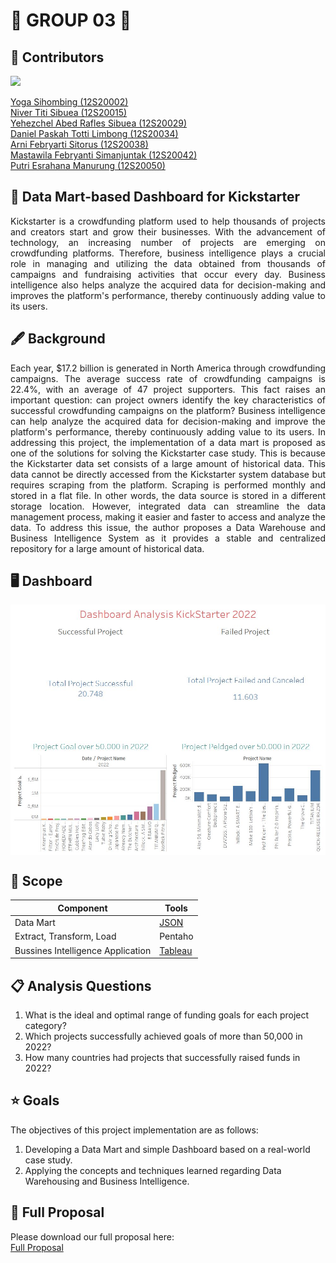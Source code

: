 # 💎 GROUP 03 💎  <a name="about-project"></a>

## 👋 Contributors 
<a href="https://github.com/Louis3797/awesome-readme-template/graphs/contributors">
  <img src="https://contrib.rocks/image?repo=Louis3797/awesome-readme-template" />
</a>


[Yoga Sihombing (12S20002)](https://github.com/yoga200129)<br> 
[Niver Titi Sibuea (12S20015)](https://github.com/Nivertitisibuea15)<br> 
[Yehezchel Abed Rafles Sibuea (12S20029)](https://github.com/12S20029)<br> 
[Daniel Paskah Totti Limbong (12S20034)](https://github.com/DanielLimbong)<br> 
[Arni Febryarti Sitorus (12S20038)](https://github.com/arniisitorus)<br> 
[Mastawila Febryanti Simanjuntak (12S20042)](https://github.com/mastawilafs)<br> 
[Putri Esrahana Manurung (12S20050)](https://github.com/esrahanamnrg)<br> 

## 📝 Data Mart-based Dashboard for Kickstarter
<p align="justify"> Kickstarter is a crowdfunding platform used to help thousands of projects and creators start and grow their businesses. With the advancement of technology, an increasing number of projects are emerging on crowdfunding platforms. Therefore, business intelligence plays a crucial role in managing and utilizing the data obtained from thousands of campaigns and fundraising activities that occur every day. Business intelligence also helps analyze the acquired data for decision-making and improves the platform's performance, thereby continuously adding value to its users.<p align="justify">

## 🖋 Background
<p align="justify">Each year, $17.2 billion is generated in North America through crowdfunding campaigns. The average success rate of crowdfunding campaigns is 22.4%, with an average of 47 project supporters. This fact raises an important question: can project owners identify the key characteristics of successful crowdfunding campaigns on the platform? Business intelligence can help analyze the acquired data for decision-making and improve the platform's performance, thereby continuously adding value to its users. In addressing this project, the implementation of a data mart is proposed as one of the solutions for solving the Kickstarter case study. This is because the Kickstarter data set consists of a large amount of historical data. This data cannot be directly accessed from the Kickstarter system database but requires scraping from the platform. Scraping is performed monthly and stored in a flat file. In other words, the data source is stored in a different storage location. However, integrated data can streamline the data management process, making it easier and faster to access and analyze the data. To address this issue, the author proposes a Data Warehouse and Business Intelligence System as it provides a stable and centralized repository for a large amount of historical data. <p align="justify">

## 🖥️ Dashboard  
 
 <img src="https://github.com/esrahanamnrg/Kickstarter-Data-Mart-and-Dashboard-Group-03/blob/main/IMPLEMENTASI/IMPLEMENTASI/DASHBOARD/Dashboard.jpg" width="900" align="center">
  
## 🔣 Scope

  
| Component           | Tools                                                              |
| ----------------- | ------------------------------------------------------------------ |
| Data Mart | <a href="https://www.json.org/">JSON</a>|
| Extract, Transform, Load | Pentaho| Pentaho Data INtegration |
| Bussines Intelligence Application | <a href="https://www.tableau.com/">Tableau</a>| 



## 📋 Analysis Questions
1. What is the ideal and optimal range of funding goals for each project category?
2. Which projects successfully achieved goals of more than 50,000 in 2022?
3. How many countries had projects that successfully raised funds in 2022?

## ⭐ Goals 
The objectives of this project implementation are as follows:
1. Developing a Data Mart and simple Dashboard based on a real-world case study.
2. Applying the concepts and techniques learned regarding Data Warehousing and Business Intelligence.


## 📖 Full Proposal
Please download our full proposal here:<br>
[Full Proposal](https://github.com/esrahanamnrg/Kickstarter-Data-Mart-and-Dashboard-Group-03/blob/main/laporan-proyek-dwbi-g3.pdf)
